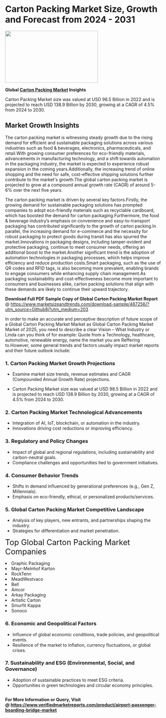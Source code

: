 <H1>Carton Packing Market Size, Growth and Forecast from 2024 - 2031</H1><img class="aligncenter size-medium wp-image-584254" src="https://thirdeyenews.in/wp-content/uploads/2024/09/Global-Market-Research-300x168.jpeg" alt="" width="300" height="168" /><p><strong>Global&nbsp;<a href="https://www.marketsizeandtrends.com/download-sample/487256/?utm_source=Github8j?utm_medium=203">Carton Packing Market</a> Insights</strong></p><p>Carton Packing Market size was valued at USD 98.5 Billion in 2022 and is projected to reach USD 138.9 Billion by 2030, growing at a CAGR of 4.5% from 2024 to 2030.</p><p><h2>Market Growth Insights</h2> <p>The carton packing market is witnessing steady growth due to the rising demand for efficient and sustainable packaging solutions across various industries such as food & beverages, electronics, pharmaceuticals, and retail.With growing consumer preferences for eco-friendly materials, advancements in manufacturing technology, and a shift towards automation in the packaging industry, the market is expected to experience robust expansion in the coming years.Additionally, the increasing trend of online shopping and the need for safe, cost-effective shipping solutions further contribute to the market's growth.The global carton packing market is projected to grow at a compound annual growth rate (CAGR) of around 5-6% over the next five years.</p> <p>The carton packing market is driven by several key factors.Firstly, the growing demand for sustainable packaging solutions has prompted companies to adopt eco-friendly materials such as recyclable cardboard, which has boosted the demand for carton packaging.Furthermore, the food & beverage industry’s emphasis on convenience and easy-to-transport packaging has contributed significantly to the growth of carton packing.In parallel, the increasing demand for e-commerce and the necessity for robust packaging to protect goods during transit has also spurred the market.Innovations in packaging designs, including tamper-evident and protective packaging, continue to meet consumer needs, offering an additional boost to the market.Another significant trend is the adoption of automation technologies in packaging processes, which helps improve efficiency and reduce production costs.Smart packaging, such as the use of QR codes and RFID tags, is also becoming more prevalent, enabling brands to engage consumers while enhancing supply chain management.As packaging sustainability and cost-effectiveness become more important to consumers and businesses alike, carton packing solutions that align with these demands are likely to continue their upward trajectory.<p><span class=""><strong>Download Full PDF Sample Copy of Global Carton Packing Market Report</strong> @ <a href="https://www.marketsizeandtrends.com/download-sample/487256/?utm_source=Github8j?utm_medium=203" target="_blank">https://www.marketsizeandtrends.com/download-sample/487256/?utm_source=Github8j?utm_medium=203</a></span></p><p>In order to make an accurate and perceptive description of future scope of a Global&nbsp;Carton Packing Market Market as Global&nbsp;Carton Packing Market Market of 2025, you need to describe a clear Vision &ndash; What Industry or Linda can you think of for example: Quote from a Technology, healthcare, automotive, renewable energy, name the market you are Reffering to.However, some general trends and factors usually impact market reports and their future outlook include:</p><h3>1.&nbsp;<strong>Carton Packing Market Growth Projections</strong></h3><ul><li>Examine market size trends, revenue estimates and CAGR (Compounded Annual Growth Rate) projections.</li><li><p>Carton Packing Market size was valued at USD 98.5 Billion in 2022 and is projected to reach USD 138.9 Billion by 2030, growing at a CAGR of 4.5% from 2024 to 2030.</p></li></ul><h3>2.&nbsp;<strong>Carton Packing Market Technological Advancements</strong></h3><ul><li>Integration of AI, IoT, blockchain, or automation in the industry.</li><li>Innovations driving cost reductions or improving efficiency.</li></ul><h3>3.&nbsp;<strong>Regulatory and Policy Changes</strong></h3><ul><li>Impact of global and regional regulations, including sustainability and carbon-neutral goals.</li><li>Compliance challenges and opportunities tied to government initiatives.</li></ul><h3>4.&nbsp;<strong>Consumer Behavior Trends</strong></h3><ul><li>Shifts in demand influenced by generational preferences (e.g., Gen Z, Millennials).</li><li>Emphasis on eco-friendly, ethical, or personalized products/services.</li></ul><h3>5.&nbsp;<strong>Global Carton Packing Market Competitive Landscape</strong></h3><ul><li>Analysis of key players, new entrants, and partnerships shaping the industry.</li><li>Strategies for differentiation and market penetration.</li></ul><p data-pm-slice="1 1 []"><span style="color: inherit; font-family: inherit; font-size: 25px;">Top Global Carton Packing Market Companies</span></p><div class="" data-test-id=""><p><li>Graphic Packaging</li><li> Mayr-Melnhof Karton</li><li> RockTenn</li><li> MeadWestvaco</li><li> Bell</li><li> Amcor</li><li> Arkay Packaging</li><li> Artistic Carton</li><li> Smurfit Kappa</li><li> Sonoco</li></p></div><h3>6.&nbsp;<strong>Economic and Geopolitical Factors</strong></h3><ul><li>Influence of global economic conditions, trade policies, and geopolitical events.</li><li>Resilience of the market to inflation, currency fluctuations, or global crises.</li></ul><h3>7.&nbsp;<strong>Sustainability and ESG (Environmental, Social, and Governance)</strong></h3><ul><li>Adoption of sustainable practices to meet ESG criteria.</li><li>Opportunities in green technologies and circular economy principles.</li></ul><h2><strong style="font-size: 14px;">For More Information or Query, Visit @&nbsp;</strong><a style="background-color: #ffffff; font-size: 14px;" href="https://www.marketsizeandtrends.com/report/carton-packing-market/" target="_blank">https://www.verifiedmarketreports.com/product/airport-passenger-boarding-bridge-market</a></h2>